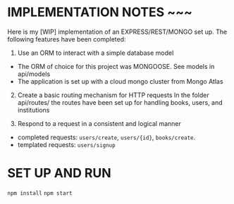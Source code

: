 # IMPLEMENTATION NOTES ~~~

Here is my [WIP] implementation of an EXPRESS/REST/MONGO set up. The following features have been completed:
1. Use an ORM to interact with a simple database model 
  - The ORM of choice for this project was MONGOOSE. See models in api/models
  - The application is set up with a cloud mongo cluster from Mongo Atlas
  
2. Create a basic routing mechanism for HTTP requests
  In the folder api/routes/ the routes have been set up for handling books, users, and institutions
  
3. Respond to a request in a consistent and logical manner
 - completed requests: `users/create`, `users/{id}`, `books/create`. 
 - templated requests: `users/signup`
 
 # SET UP AND RUN
 `npm install`
 `npm start`
 
 
